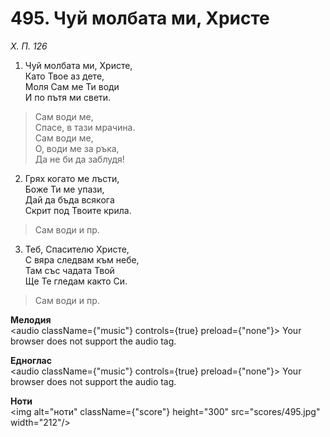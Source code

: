 # 495. Чуй молбата ми, Христе  

*Х. П. 126*  

1. Чуй молбата ми, Христе,  
Като Твое аз дете,  
Моля Сам ме Ти води  
И по пътя ми свети.  

> Сам води ме,  
> Спасе, в тази мрачина.  
> Сам води ме,  
> О, води ме за ръка,  
> Да не би да заблудя!  

2. Грях когато ме лъсти,  
Боже Ти ме упази,  
Дай да бъда всякога  
Скрит под Твоите крила.  

> Сам води и пр.  

3. Теб, Спасителю Христе,  
С вяра следвам към небе,  
Там със чадата Твой  
Ще Те гледам както Си.  

> Сам води и пр.  

__Мелодия__  
<audio className={"music"} controls={true} preload={"none"}><source src="mp3/495.mp3" type="audio/mpeg"/>
Your browser does not support the audio tag.
</audio>  

__Едноглас__  
<audio className={"music"} controls={true} preload={"none"}><source src="transp/495.mp3" type="audio/mpeg"/>
Your browser does not support the audio tag.
</audio>  

__Ноти__  
<img alt="ноти" className={"score"} height="300" src="scores/495.jpg" width="212"/>
